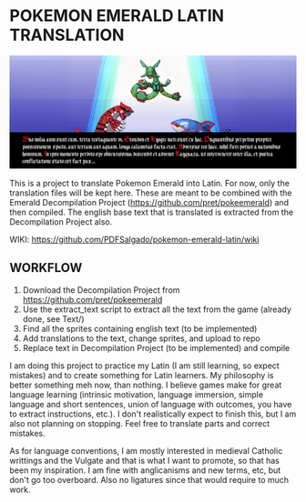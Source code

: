 # POKEMON EMERALD LATIN TRANSLATION

![](header.png)

This is a project to translate Pokemon Emerald into Latin. 
For now, only the translation files will be kept here. 
These are meant to be combined with the Emerald Decompilation Project (https://github.com/pret/pokeemerald) and then compiled. 
The english base text that is translated is extracted from the Decompilation Project also. 

WIKI: https://github.com/PDFSalgado/pokemon-emerald-latin/wiki

## WORKFLOW
1. Download the Decompilation Project from https://github.com/pret/pokeemerald 
2. Use the extract_text script to extract all the text from the game (already done, see Text/)
3. Find all the sprites containing english text (to be implemented)
4. Add translations to the text, change sprites, and upload to repo
5. Replace text in Decompilation Project (to be implemented) and compile


I am doing this project to practice my Latin (I am still learning, so expect mistakes) and to create something for Latin learners. My philosophy is better something meh now, than nothing. I believe games make for great language learning (intrinsic motivation, language immersion, simple language and short sentences, union of language with outcomes, you have to extract instructions, etc.). I don't realistically expect to finish this, but I am also not planning on stopping. Feel free to translate parts and correct mistakes.

As for language conventions, I am mostly interested in medieval Catholic writtings and the Vulgate and that is what I want to promote, so that has been my inspiration. I am fine with anglicanisms and new terms, etc, but  don't go too overboard. Also no ligatures since that would require to much work.
